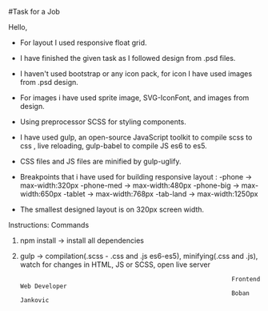 #Task for a Job

Hello,

- For layout I used responsive float grid.

- I have finished the given task as I followed design from .psd files.

- I haven't used bootstrap or any icon pack, for icon I have used images from .psd design.

- For images i have used sprite image, SVG-IconFont, and images from design.

- Using preprocessor SCSS for styling components.

- I have used gulp, an open-source JavaScript toolkit to compile scss to css , live reloading, gulp-babel to compile JS es6 to es5.

- CSS files and JS files are minified by gulp-uglify.

- Breakpoints that i have used for building responsive layout : 
  -phone -> max-width:320px
  -phone-med -> max-width:480px
  -phone-big -> max-width:650px
  -tablet -> max-width:768px
  -tab-land -> max-width:1250px

- The smallest designed layout is on 320px screen width.
    


Instructions:
Commands
  1. npm install -> install all dependencies
  2. gulp -> compilation(.scss - .css and .js es6-es5), minifying(.css and .js), watch for changes in HTML, JS or SCSS, open live server




                                                                    Frontend Web Developer
                                                                    Boban Jankovic
